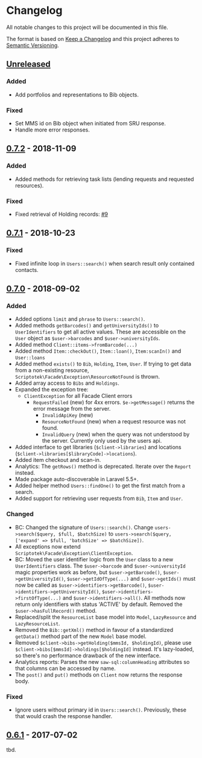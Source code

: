 # Changelog
All notable changes to this project will be documented in this file.

The format is based on [Keep a Changelog](http://keepachangelog.com/en/1.0.0/)
and this project adheres to [Semantic Versioning](http://semver.org/spec/v2.0.0.html).

## [Unreleased]

### Added

- Add portfolios and representations to Bib objects.

### Fixed

- Set MMS id on Bib object when initiated from SRU response.
- Handle more error responses.

## [0.7.2] - 2018-11-09

### Added

- Added methods for retrieving task lists (lending requests and requested resources).

### Fixed

- Fixed retrieval of Holding records: [#9](https://github.com/scriptotek/php-alma-client/issues/9)

## [0.7.1] - 2018-10-23

### Fixed

- Fixed infinite loop in `Users::search()` when search result only contained contacts.

## [0.7.0] - 2018-09-02

### Added

- Added options `limit` and `phrase` to `Users::search()`.
- Added methods `getBarcodes()` and `getUniversityIds()` to `UserIdentifiers` to get all active values.
  These are accessible on the `User` object as `$user->barcodes` and `$user->universityIds`.
- Added method `Client::items->fromBarcode(...)`
- Added method `Item::checkOut()`, `Item::loan()`, `Item:scanIn()` and `User::loans`
- Added method `exists()` to `Bib`, `Holding`, `Item`, `User`. If trying to get data from a non-existing
  resource, `Scriptotek\Facade\Exception\ResourceNotFound` is thrown.
- Added array access to `Bibs` and `Holdings`.
- Expanded the exception tree:
  - `ClientException` for all Facade Client errors
    - `RequestFailed` (new) for 4xx errors. `$e->getMessage()` returns the error message from the server.
      - `InvalidApiKey` (new)
      - `ResourceNotFound` (new) when a request resource was not found.
      - `InvalidQuery` (new) when the query was not understood by the server. Currently only used by the users api.
- Added interface to get libraries (`$client->libraries`) and locations (`$client->libraries[$libraryCode]->locations`).
- Added item checkout and scan-in.
- Analytics: The `getRows()` method is deprecated. Iterate over the `Report` instead.
- Made package auto-discoverable in Laravel 5.5+.
- Added helper method `Users::findOne()` to get the first match from a search.
- Added support for retrieving user requests from `Bib`, `Item` and `User`.

### Changed

- BC: Changed the signature of `Users::search()`.
  Change `users->search($query, $full, $batchSize)`
  to `users->search($query, ['expand' => $full, 'batchSize' => $batchSize])`.
- All exceptions now extend `Scriptotek\Facade\Exception\ClientException`.
- BC: Moved the user identifier logic from the `User` class to a new `UserIdentifiers` class.
  The `$user->barcode` and `$user->universityId` magic properties work as before, but
  `$user->getBarcode()`, `$user->getUniversityId()`, `$user->getIdOfType(...)` and `$user->getIds()`
  must now be called as `$user->identifiers->getBarcode()`, `$user->identifiers->getUniversityId()`,
  `$user->identifiers->firstOfType(...)` and `$user->identifiers->all()`.
  All methods now return only identifiers with status 'ACTIVE' by default.
  Removed the `$user->hasFullRecord()` method.
- Replaced/split the `ResourceList` base model into `Model`, `LazyResource` and `LazyResourceList`.
- Removed the `Bib::getXml()` method in favour of a standardized `getData()` method part
  of the new `Model` base model.
- Removed `$client->bibs->getHolding($mmsId, $holdingId)`, please use
  `$client->bibs[$mmsId]->holdings[$holdingId]` instead. It's lazy-loaded, so
  there's no performance drawback of the new interface.
- Analytics reports: Parses the new `saw-sql:columnHeading` attributes so that columns can be accessed
  by name.
- The `post()` and `put()` methods on `Client` now returns the response body.

### Fixed

- Ignore users without primary id in `Users::search()`.
  Previously, these that would crash the response handler.

## [0.6.1] - 2017-07-02

tbd.

[Unreleased]: https://github.com/scriptotek/php-marc/compare/v0.7.2...HEAD
[0.7.2]: https://github.com/scriptotek/php-marc/compare/v0.7.1...v0.7.2
[0.7.1]: https://github.com/scriptotek/php-marc/compare/v0.7.0...v0.7.1
[0.7.0]: https://github.com/scriptotek/php-marc/compare/v0.6.1...v0.7.0
[0.6.1]: https://github.com/scriptotek/php-marc/compare/v0.6.0...v0.6.1
